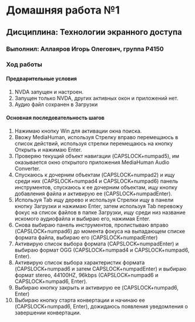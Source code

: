 # Домашняя работа №1
## Дисциплина: Технологии экранного доступа
### Выполнил: Аллаяров Игорь Олегович, группа P4150

### Ход работы
#### Предварительные условия
1. NVDA запущен и настроен.
2. Запущен только NVDA, других активных окон и приложений нет.
3. Аудио файл сохранен в Загрузки

#### Основная последовательность шагов
1. Нажимаю кнопку Win для активации окна поиска.
2. Ввожу MediaHuman, используя Стрелку вправо перемещаюсь в список действий, используя стрелки перемещаюсь на кнопку Открыть и нажимаю Enter.
3. Проверяю текущий объект навигации (CAPSLOCK+numpad5), им оказывается окно открытого приложения MediaHuman Audio Converter.
4. Спускаюсь к дочерним объектам (CAPSLOCK+numpad2) и ищу среди них (CAPSLOCK+numpad4 и CAPSLOCK+numpad6) панель инструментов, спускаюсь к ее дочерним объектам, ищу кнопку добавления файла и активирую ее (CAPSLOCK+numpadEnter).
5. Используя Tab ищу дерево и используя Стрелки ищу в панели кнопку Загрузки и нажимаю Enter, затем используя Tab перевожу фокус на список файлов в папке Загрузки, ищу среди низ название искомого аудиофайла и выбираю его, нажимая Enter. 
6. Снова выбираю панель инструментов, пролистываю вправо (CAPSLOCK+numpad6) до момента фокуса на выпадающем списке формата файла, выбираю его (CAPSLOCK+numpadEnter)
7. Активирую список выбора формата (CAPSLOCK+numpadEnter) и выбираю формат OGG (CAPSLOCK+numpad4 и CAPSLOCK+numpad6, Enter).
8. Активирую список выбора характеристик формата (CAPSLOCK+numpad6 и затем CAPSLOCK+numpadEnter) и выбираю формат stereo, 44100HZ, 96kbps (CAPSLOCK+numpad6 и CAPSLOCK+numpad6, Enter).
9. Выбираю кнопку закрыть и активирую ее (CAPSLOCK+numpad6, Enter)
10. Выбираю кнопку старта конвертации и начинаю ее (CAPSLOCK+numpad6, Enter), дожидаюсь появления уведомления о завершении конвертации.
 